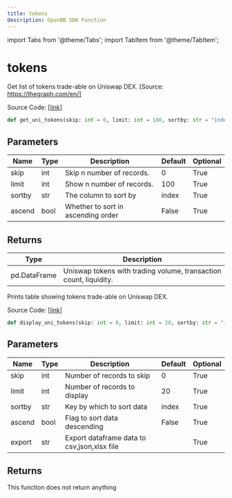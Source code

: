 ```yaml
---
title: tokens
description: OpenBB SDK Function
---
```


import Tabs from '@theme/Tabs';
import TabItem from '@theme/TabItem';

# tokens

<Tabs>
<TabItem value="model" label="Model" default>

Get list of tokens trade-able on Uniswap DEX. [Source: https://thegraph.com/en/]

Source Code: [[link](https://github.com/OpenBB-finance/OpenBBTerminal/tree/main/openbb_terminal/cryptocurrency/defi/graph_model.py#L81)]

```python
def get_uni_tokens(skip: int = 0, limit: int = 100, sortby: str = "index", ascend: bool = False) -> pd.DataFrame
```
## Parameters

| Name | Type | Description | Default | Optional |
| ---- | ---- | ----------- | ------- | -------- |
| skip | int | Skip n number of records. | 0 | True |
| limit | int | Show n number of records. | 100 | True |
| sortby | str | The column to sort by | index | True |
| ascend | bool | Whether to sort in ascending order | False | True |

## Returns

| Type | Description |
| ---- | ----------- |
| pd.DataFrame | Uniswap tokens with trading volume, transaction count, liquidity. |



</TabItem>
<TabItem value="view" label="View">

Prints table showing tokens trade-able on Uniswap DEX.

Source Code: [[link](https://github.com/OpenBB-finance/OpenBBTerminal/tree/main/openbb_terminal/cryptocurrency/defi/graph_view.py#L18)]

```python
def display_uni_tokens(skip: int = 0, limit: int = 20, sortby: str = "index", ascend: bool = False, export: str = "") -> None
```
## Parameters

| Name | Type | Description | Default | Optional |
| ---- | ---- | ----------- | ------- | -------- |
| skip | int | Number of records to skip | 0 | True |
| limit | int | Number of records to display | 20 | True |
| sortby | str | Key by which to sort data | index | True |
| ascend | bool | Flag to sort data descending | False | True |
| export | str | Export dataframe data to csv,json,xlsx file |  | True |

## Returns

This function does not return anything



</TabItem>
</Tabs>